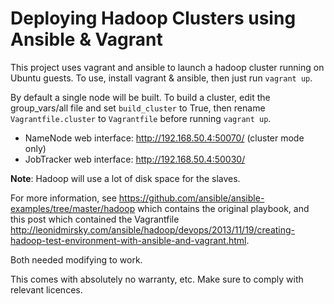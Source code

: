 # Deploying Hadoop Clusters using Ansible & Vagrant

This project uses vagrant and ansible to launch a hadoop cluster running on
Ubuntu guests. To use, install vagrant & ansible, then just run `vagrant up`.

By default a single node will be built. To build a cluster, edit the
group_vars/all file and set `build_cluster` to True, then rename
`Vagrantfile.cluster` to `Vagrantfile` before running `vagrant up`.

  * NameNode web interface: http://192.168.50.4:50070/ (cluster mode only)
  * JobTracker web interface: http://192.168.50.4:50030/

**Note**: Hadoop will use a lot of disk space for the slaves.

For more information, see https://github.com/ansible/ansible-examples/tree/master/hadoop
which contains the original playbook, and this post which contained the
Vagrantfile http://leonidmirsky.com/ansible/hadoop/devops/2013/11/19/creating-hadoop-test-environment-with-ansible-and-vagrant.html.

Both needed modifying to work.

This comes with absolutely no warranty, etc. Make sure to comply with relevant
licences.
